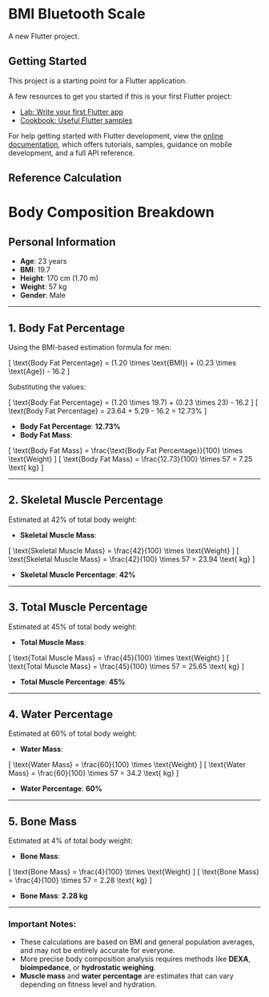 # BMI Bluetooth Scale

A new Flutter project.

## Getting Started

This project is a starting point for a Flutter application.

A few resources to get you started if this is your first Flutter project:

- [Lab: Write your first Flutter app](https://docs.flutter.dev/get-started/codelab)
- [Cookbook: Useful Flutter samples](https://docs.flutter.dev/cookbook)

For help getting started with Flutter development, view the
[online documentation](https://docs.flutter.dev/), which offers tutorials,
samples, guidance on mobile development, and a full API reference.

## Reference Calculation

# Body Composition Breakdown

## Personal Information

- **Age**: 23 years
- **BMI**: 19.7
- **Height**: 170 cm (1.70 m)
- **Weight**: 57 kg
- **Gender**: Male

---

## 1. **Body Fat Percentage**

Using the BMI-based estimation formula for men:

\[
\text{Body Fat Percentage} = (1.20 \times \text{BMI}) + (0.23 \times \text{Age}) - 16.2
\]

Substituting the values:

\[
\text{Body Fat Percentage} = (1.20 \times 19.7) + (0.23 \times 23) - 16.2
\]
\[
\text{Body Fat Percentage} = 23.64 + 5.29 - 16.2 = 12.73\%
\]

- **Body Fat Percentage**: **12.73%**
- **Body Fat Mass**:

\[
\text{Body Fat Mass} = \frac{\text{Body Fat Percentage}}{100} \times \text{Weight}
\]
\[
\text{Body Fat Mass} = \frac{12.73}{100} \times 57 = 7.25 \text{ kg}
\]

---

## 2. **Skeletal Muscle Percentage**

Estimated at 42% of total body weight:

- **Skeletal Muscle Mass**:

\[
\text{Skeletal Muscle Mass} = \frac{42}{100} \times \text{Weight}
\]
\[
\text{Skeletal Muscle Mass} = \frac{42}{100} \times 57 = 23.94 \text{ kg}
\]

- **Skeletal Muscle Percentage**: **42%**

---

## 3. **Total Muscle Percentage**

Estimated at 45% of total body weight:

- **Total Muscle Mass**:

\[
\text{Total Muscle Mass} = \frac{45}{100} \times \text{Weight}
\]
\[
\text{Total Muscle Mass} = \frac{45}{100} \times 57 = 25.65 \text{ kg}
\]

- **Total Muscle Percentage**: **45%**

---

## 4. **Water Percentage**

Estimated at 60% of total body weight:

- **Water Mass**:

\[
\text{Water Mass} = \frac{60}{100} \times \text{Weight}
\]
\[
\text{Water Mass} = \frac{60}{100} \times 57 = 34.2 \text{ kg}
\]

- **Water Percentage**: **60%**

---

## 5. **Bone Mass**

Estimated at 4% of total body weight:

- **Bone Mass**:

\[
\text{Bone Mass} = \frac{4}{100} \times \text{Weight}
\]
\[
\text{Bone Mass} = \frac{4}{100} \times 57 = 2.28 \text{ kg}
\]

- **Bone Mass**: **2.28 kg**

---

### **Important Notes:**

- These calculations are based on BMI and general population averages, and may not be entirely accurate for everyone.
- More precise body composition analysis requires methods like **DEXA**, **bioimpedance**, or **hydrostatic weighing**.
- **Muscle mass** and **water percentage** are estimates that can vary depending on fitness level and hydration.
